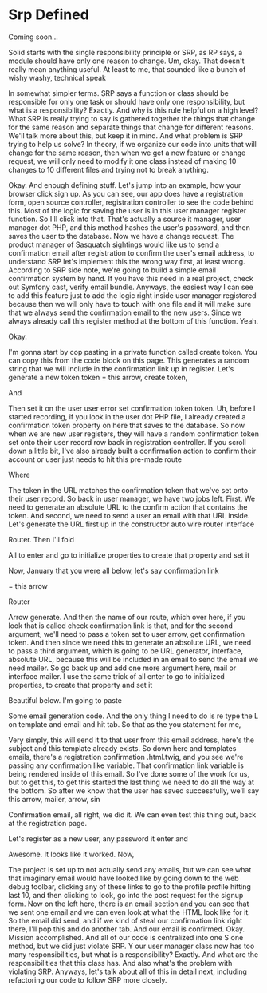 # Srp Defined

Coming soon...

Solid starts with the single responsibility principle or SRP, as RP says, a module
should have only one reason to change. Um, okay. That doesn't really mean anything
useful. At least to me, that sounded like a bunch of wishy washy, technical speak

In somewhat simpler terms. SRP says a function or class should be responsible for
only one task or should have only one responsibility, but what is a responsibility?
Exactly. And why is this rule helpful on a high level? What SRP is really trying to
say is gathered together the things that change for the same reason and separate
things that change for different reasons. We'll talk more about this, but keep it in
mind. And what problem is SRP trying to help us solve? In theory, if we organize our
code into units that will change for the same reason, then when we get a new feature
or change request, we will only need to modify it one class instead of making 10
changes to 10 different files and trying not to break anything.

Okay. And enough defining stuff. Let's jump into an example, how your browser click
sign up. As you can see, our app does have a registration form, open source
controller, registration controller to see the code behind this. Most of the logic
for saving the user is in this user manager register function. So I'll click into
that. That's actually a source it manager, user manager dot PHP, and this method
hashes the user's password, and then saves the user to the database. Now we have a
change request. The product manager of Sasquatch sightings would like us to send a
confirmation email after registration to confirm the user's email address, to
understand SRP let's implement this the wrong way first, at least wrong. According to
SRP side note, we're going to build a simple email confirmation system by hand. If
you have this need in a real project, check out Symfony cast, verify email bundle.
Anyways, the easiest way I can see to add this feature just to add the logic right
inside user manager registered because then we will only have to touch with one file
and it will make sure that we always send the confirmation email to the new users.
Since we always already call this register method at the bottom of this function.
Yeah.

Okay.

I'm gonna start by cop pasting in a private function called create token. You can
copy this from the code block on this page. This generates a random string that we
will include in the confirmation link up in register. Let's generate a new token
token = this arrow, create token,

And

Then set it on the user user error set confirmation token token. Uh, before I started
recording, if you look in the user dot PHP file, I already created a confirmation
token property on here that saves to the database. So now when we are new user
registers, they will have a random confirmation token set onto their user record row
back in registration controller. If you scroll down a little bit, I've also already
built a confirmation action to confirm their account or user just needs to hit this
pre-made route

Where

The token in the URL matches the confirmation token that we've set onto their user
record. So back in user manager, we have two jobs left. First. We need to generate an
absolute URL to the confirm action that contains the token. And second, we need to
send a user an email with that URL inside. Let's generate the URL first up in the
constructor auto wire router interface

Router. Then I'll fold

All to enter and go to initialize properties to create that property and set it

Now, January that you were all below, let's say confirmation link

= this arrow

Router

Arrow generate. And then the name of our route, which over here, if you look that is
called check confirmation link is that, and for the second argument, we'll need to
pass a token set to user arrow, get confirmation token. And then since we need this
to generate an absolute URL, we need to pass a third argument, which is going to be
URL generator, interface, absolute URL, because this will be included in an email to
send the email we need mailer. So go back up and add one more argument here, mail or
interface mailer. I use the same trick of all enter to go to initialized properties,
to create that property and set it

Beautiful below. I'm going to paste

Some email generation code. And the only thing I need to do is re type the L on
template and email and hit tab. So that as the you statement for me,

Very simply, this will send it to that user from this email address, here's the
subject and this template already exists. So down here and templates emails, there's
a registration confirmation .html.twig, and you see we're passing any confirmation
like variable. That confirmation link variable is being rendered inside of this
email. So I've done some of the work for us, but to get this, to get this started the
last thing we need to do all the way at the bottom. So after we know that the user
has saved successfully, we'll say this arrow, mailer, arrow, sin

Confirmation email, all right, we did it. We can even test this thing out, back at
the registration page.

Let's register as a new user, any password it enter and

Awesome. It looks like it worked. Now,

The project is set up to not actually send any emails, but we can see what that
imaginary email would have looked like by going down to the web debug toolbar,
clicking any of these links to go to the profile profile hitting last 10, and then
clicking to look, go into the post request for the signup form. Now on the left here,
there is an email section and you can see that we sent one email and we can even look
at what the HTML look like for it. So the email did send, and if we kind of steal our
confirmation link right there, I'll pop this and do another tab. And our email is
confirmed. Okay. Mission accomplished. And all of our code is centralized into one S
one method, but we did just violate SRP. Y our user manager class now has too many
responsibilities, but what is a responsibility? Exactly. And what are the
responsibilities that this class has. And also what's the problem with violating SRP.
Anyways, let's talk about all of this in detail next, including refactoring our code
to follow SRP more closely.

